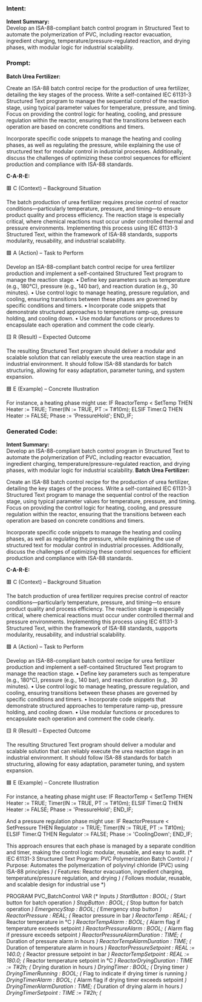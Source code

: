 ### Intent:
**Intent Summary:**  
Develop an ISA-88-compliant batch control program in Structured Text to automate the polymerization of PVC, including reactor evacuation, ingredient charging, temperature/pressure-regulated reaction, and drying phases, with modular logic for industrial scalability.

### Prompt:
**Batch Urea Fertilizer:**

Create an ISA-88 batch control recipe for the production of urea fertilizer, detailing the key stages of the process. Write a self-contained IEC 61131-3 Structured Text program to manage the sequential control of the reaction stage, using typical parameter values for temperature, pressure, and timing. Focus on providing the control logic for heating, cooling, and pressure regulation within the reactor, ensuring that the transitions between each operation are based on concrete conditions and timers.

Incorporate specific code snippets to manage the heating and cooling phases, as well as regulating the pressure, while explaining the use of structured text for modular control in industrial processes. Additionally, discuss the challenges of optimizing these control sequences for efficient production and compliance with ISA-88 standards.


**C-A-R-E:**

🟥 C (Context) – Background Situation

The batch production of urea fertilizer requires precise control of reactor conditions—particularly temperature, pressure, and timing—to ensure product quality and process efficiency. The reaction stage is especially critical, where chemical reactions must occur under controlled thermal and pressure environments. Implementing this process using IEC 61131-3 Structured Text, within the framework of ISA-88 standards, supports modularity, reusability, and industrial scalability.

🟩 A (Action) – Task to Perform

Develop an ISA-88-compliant batch control recipe for urea fertilizer production and implement a self-contained Structured Text program to manage the reaction stage.
	•	Define key parameters such as temperature (e.g., 180°C), pressure (e.g., 140 bar), and reaction duration (e.g., 30 minutes).
	•	Use control logic to manage heating, pressure regulation, and cooling, ensuring transitions between these phases are governed by specific conditions and timers.
	•	Incorporate code snippets that demonstrate structured approaches to temperature ramp-up, pressure holding, and cooling down.
	•	Use modular functions or procedures to encapsulate each operation and comment the code clearly.

🟨 R (Result) – Expected Outcome

The resulting Structured Text program should deliver a modular and scalable solution that can reliably execute the urea reaction stage in an industrial environment. It should follow ISA-88 standards for batch structuring, allowing for easy adaptation, parameter tuning, and system expansion.

🟦 E (Example) – Concrete Illustration

For instance, a heating phase might use:
IF ReactorTemp < SetTemp THEN
   Heater := TRUE;
   Timer(IN := TRUE, PT := T#10m);
ELSIF Timer.Q THEN
   Heater := FALSE;
   Phase := 'PressureHold';
END_IF;

### Generated Code:
**Intent Summary:**  
Develop an ISA-88-compliant batch control program in Structured Text to automate the polymerization of PVC, including reactor evacuation, ingredient charging, temperature/pressure-regulated reaction, and drying phases, with modular logic for industrial scalability.
**Batch Urea Fertilizer:**

Create an ISA-88 batch control recipe for the production of urea fertilizer, detailing the key stages of the process. Write a self-contained IEC 61131-3 Structured Text program to manage the sequential control of the reaction stage, using typical parameter values for temperature, pressure, and timing. Focus on providing the control logic for heating, cooling, and pressure regulation within the reactor, ensuring that the transitions between each operation are based on concrete conditions and timers.

Incorporate specific code snippets to manage the heating and cooling phases, as well as regulating the pressure, while explaining the use of structured text for modular control in industrial processes. Additionally, discuss the challenges of optimizing these control sequences for efficient production and compliance with ISA-88 standards.


**C-A-R-E:**

🟥 C (Context) – Background Situation

The batch production of urea fertilizer requires precise control of reactor conditions—particularly temperature, pressure, and timing—to ensure product quality and process efficiency. The reaction stage is especially critical, where chemical reactions must occur under controlled thermal and pressure environments. Implementing this process using IEC 61131-3 Structured Text, within the framework of ISA-88 standards, supports modularity, reusability, and industrial scalability.

🟩 A (Action) – Task to Perform

Develop an ISA-88-compliant batch control recipe for urea fertilizer production and implement a self-contained Structured Text program to manage the reaction stage.
	•	Define key parameters such as temperature (e.g., 180°C), pressure (e.g., 140 bar), and reaction duration (e.g., 30 minutes).
	•	Use control logic to manage heating, pressure regulation, and cooling, ensuring transitions between these phases are governed by specific conditions and timers.
	•	Incorporate code snippets that demonstrate structured approaches to temperature ramp-up, pressure holding, and cooling down.
	•	Use modular functions or procedures to encapsulate each operation and comment the code clearly.

🟨 R (Result) – Expected Outcome

The resulting Structured Text program should deliver a modular and scalable solution that can reliably execute the urea reaction stage in an industrial environment. It should follow ISA-88 standards for batch structuring, allowing for easy adaptation, parameter tuning, and system expansion.

🟦 E (Example) – Concrete Illustration

For instance, a heating phase might use:
IF ReactorTemp < SetTemp THEN
   Heater := TRUE;
   Timer(IN := TRUE, PT := T#10m);
ELSIF Timer.Q THEN
   Heater := FALSE;
   Phase := 'PressureHold';
END_IF;

And a pressure regulation phase might use:
IF ReactorPressure < SetPressure THEN
   Regulator := TRUE;
   Timer(IN := TRUE, PT := T#10m);
ELSIF Timer.Q THEN
   Regulator := FALSE;
   Phase := 'CoolingDown';
END_IF;

This approach ensures that each phase is managed by a separate condition and timer, making the control logic modular, reusable, and easy to audit.
(* IEC 61131-3 Structured Text Program: PVC Polymerization Batch Control *)
(* Purpose: Automates the polymerization of polyvinyl chloride (PVC) using ISA-88 principles *)
(* Features: Reactor evacuation, ingredient charging, temperature/pressure regulation, and drying *)
(*         Follows modular, reusable, and scalable design for industrial use *)

PROGRAM PVC_BatchControl
VAR
    (* Inputs *)
    StartButton : BOOL;                  (* Start button for batch operation *)
    StopButton : BOOL;                  (* Stop button for batch operation *)
    EmergencyStop : BOOL;               (* Emergency stop button *)
    ReactorPressure : REAL;             (* Reactor pressure in bar *)
    ReactorTemp : REAL;                 (* Reactor temperature in °C *)
    ReactorTempAlarm : BOOL;            (* Alarm flag if temperature exceeds setpoint *)
    ReactorPressureAlarm : BOOL;        (* Alarm flag if pressure exceeds setpoint *)
    ReactorPressureAlarmDuration : TIME; (* Duration of pressure alarm in hours *)
    ReactorTempAlarmDuration : TIME;     (* Duration of temperature alarm in hours *)
    ReactorPressureSetpoint : REAL := 140.0; (* Reactor pressure setpoint in bar *)
    ReactorTempSetpoint : REAL := 180.0; (* Reactor temperature setpoint in °C *)
    ReactorDryingDuration : TIME := T#2h; (* Drying duration in hours *)
    DryingTimer : BOOL;                (* Drying timer *)
    DryingTimerRunning : BOOL;         (* Flag to indicate if drying timer is running *)
    DryingTimerAlarm : BOOL;           (* Alarm flag if drying timer exceeds setpoint *)
    DryingTimerAlarmDuration : TIME;    (* Duration of drying alarm in hours *)
    DryingTimerSetpoint : TIME := T#2h; (*
